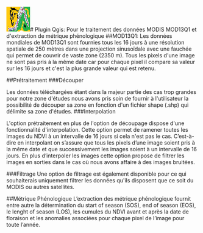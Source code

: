 

![Logo](https://github.com/Xdarii/QGIS_Traitement_and_Pheno/blob/master/icon.png "Prétraitement et Param Pheno QGIS")# Plugin Qgis: Pour le traitement des données MODIS MOD13Q1 et d'extraction de métrique phénologique
##MOD13Q1:
Les données mondiales de MOD13Q1 sont fournies tous les 16 jours à une résolution spatiale de 250 mètres dans une  projection sinusoïdale  avec une fauchée qui permet de couvrir de vaste zone (2350 m). Tous les pixels d'une image ne sont pas pris à la même date car pour chaque pixel  il compare sa valeur sur les 16 jours et c'est la plus grande valeur qui est retenu.

##Prétraitement
###Découper 

Les données  téléchargées étant dans la majeur partie des cas trop grandes pour notre zone d'études nous avons pris soin de fournir à l'utilisateur la possibilité de découper sa zone en fonction d'un fichier shape (.shp) qui délimite sa zone d'études.
###Interpolation

L'option prétraitement en plus de l'option de découpage dispose d'une fonctionnalité d'interpolation.
Cette option permet de ramener toutes les images du NDVI à un intervalle de 16 jours si cela n'est pas le cas. C’est-à-dire en interpolant on s’assure que tous les pixels d’une image soient pris à la même date et que successivement les images soient à un intervalle de 16 jours.
En plus d’interpoler les images cette option propose de filtrer les images en sorties dans le cas où nous avons affaire à des images bruitées. 

###Filtrage
Une option de filtrage est également disponible pour ce qui souhaiterais uniquement filtrer les données qu'ils disposent que ce soit du MODIS ou autres satellites.


##Métrique Phénologique 
L’extraction des métrique phénologique fournit entre autre la détermination du start of season (SOS), end of season (EOS), le lenght of season (LOS), les cumules du NDVI avant et après la date de floraison et les anomalies associées pour chaque pixel de l’image pour toute l’année.


